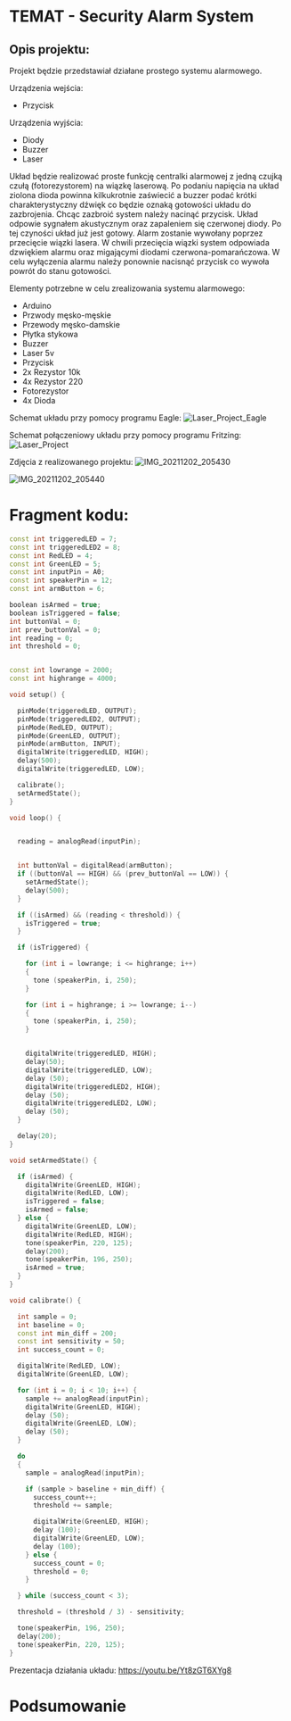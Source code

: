 # TEMAT - Security Alarm System

## Opis projektu:
Projekt będzie przedstawiał działane prostego systemu alarmowego. 

Urządzenia wejścia:
- Przycisk

Urządzenia wyjścia:
- Diody 
- Buzzer
- Laser

Układ będzie realizować proste funkcję centralki alarmowej z jedną czujką czułą (fotorezystorem) na wiązkę laserową. Po podaniu napięcia na układ ziolona dioda powinna kilkukrotnie zaświecić a buzzer podać krótki charakterystyczny dźwięk co będzie oznaką gotowości układu do zazbrojenia. Chcąc zazbroić system należy nacinąć przycisk. Układ odpowie sygnałem akustycznym oraz zapaleniem się czerwonej diody. Po tej czyności układ już jest gotowy. Alarm zostanie wywołany poprzez przecięcie wiązki lasera. W chwili przecięcia wiązki system odpowiada dzwiękiem alarmu oraz migającymi diodami czerwona-pomarańczowa. W celu wyłączenia alarmu należy ponownie nacisnąć przycisk co wywoła powrót do stanu gotowości. 

Elementy potrzebne w celu zrealizowania systemu alarmowego:
- Arduino
- Przwody męsko-męskie
- Przewody męsko-damskie
- Płytka stykowa
- Buzzer
- Laser 5v
- Przycisk
- 2x Rezystor 10k
- 4x Rezystor 220
- Fotorezystor
- 4x Dioda

Schemat układu przy pomocy programu Eagle:
![Laser_Project_Eagle](https://user-images.githubusercontent.com/92359546/148217414-2e566ab5-be0b-45f6-aae4-76bcdbb80a10.PNG)

Schemat połączeniowy układu przy pomocy programu Fritzing:
![Laser_Project](https://user-images.githubusercontent.com/92359546/144492375-999c27a2-7f95-49d2-abbf-4a353e71c6eb.png)

Zdjęcia z realizowanego projektu:
![IMG_20211202_205430](https://user-images.githubusercontent.com/92359546/144495005-29b9f9c1-7e35-4b26-97a8-81a57a0df433.jpg)

![IMG_20211202_205440](https://user-images.githubusercontent.com/92359546/144495042-3aeb320b-23fd-4f68-bd41-92ec28f34e4a.jpg)



# Fragment kodu:

```cpp
const int triggeredLED = 7;
const int triggeredLED2 = 8;
const int RedLED = 4;
const int GreenLED = 5;
const int inputPin = A0;
const int speakerPin = 12;
const int armButton = 6;

boolean isArmed = true;
boolean isTriggered = false;
int buttonVal = 0;
int prev_buttonVal = 0;
int reading = 0;
int threshold = 0;


const int lowrange = 2000;
const int highrange = 4000;

void setup() {

  pinMode(triggeredLED, OUTPUT);
  pinMode(triggeredLED2, OUTPUT);
  pinMode(RedLED, OUTPUT);
  pinMode(GreenLED, OUTPUT);
  pinMode(armButton, INPUT);
  digitalWrite(triggeredLED, HIGH);
  delay(500);
  digitalWrite(triggeredLED, LOW);

  calibrate();
  setArmedState();
}

void loop() {


  reading = analogRead(inputPin);


  int buttonVal = digitalRead(armButton);
  if ((buttonVal == HIGH) && (prev_buttonVal == LOW)) {
    setArmedState();
    delay(500);
  }

  if ((isArmed) && (reading < threshold)) {
    isTriggered = true;
  }

  if (isTriggered) {

    for (int i = lowrange; i <= highrange; i++)
    {
      tone (speakerPin, i, 250);
    }

    for (int i = highrange; i >= lowrange; i--)
    {
      tone (speakerPin, i, 250);
    }


    digitalWrite(triggeredLED, HIGH);
    delay(50);
    digitalWrite(triggeredLED, LOW);
    delay (50);
    digitalWrite(triggeredLED2, HIGH);
    delay (50);
    digitalWrite(triggeredLED2, LOW);
    delay (50);
  }

  delay(20);
}

void setArmedState() {

  if (isArmed) {
    digitalWrite(GreenLED, HIGH);
    digitalWrite(RedLED, LOW);
    isTriggered = false;
    isArmed = false;
  } else {
    digitalWrite(GreenLED, LOW);
    digitalWrite(RedLED, HIGH);
    tone(speakerPin, 220, 125);
    delay(200);
    tone(speakerPin, 196, 250);
    isArmed = true;
  }
}

void calibrate() {

  int sample = 0;
  int baseline = 0;
  const int min_diff = 200;
  const int sensitivity = 50;
  int success_count = 0;

  digitalWrite(RedLED, LOW);
  digitalWrite(GreenLED, LOW);

  for (int i = 0; i < 10; i++) {
    sample += analogRead(inputPin);
    digitalWrite(GreenLED, HIGH);
    delay (50);
    digitalWrite(GreenLED, LOW);
    delay (50);
  }

  do
  {
    sample = analogRead(inputPin);

    if (sample > baseline + min_diff) {
      success_count++;
      threshold += sample;

      digitalWrite(GreenLED, HIGH);
      delay (100);
      digitalWrite(GreenLED, LOW);
      delay (100);
    } else {
      success_count = 0;
      threshold = 0;
    }

  } while (success_count < 3);

  threshold = (threshold / 3) - sensitivity;

  tone(speakerPin, 196, 250);
  delay(200);
  tone(speakerPin, 220, 125);
}
```

Prezentacja działania układu:
https://youtu.be/Yt8zGT6XYg8

# Podsumowanie

